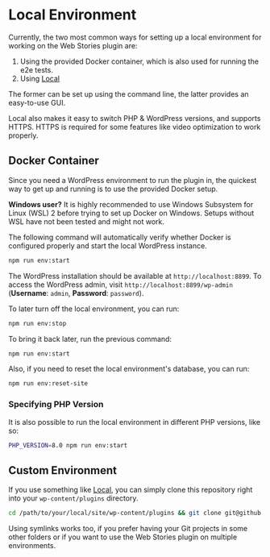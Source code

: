 # Local Environment

Currently, the two most common ways for setting up a local environment for working on the Web Stories plugin are:

1. Using the provided Docker container, which is also used for running the e2e tests.
2. Using [Local](https://localwp.com/) 

The former can be set up using the command line, the latter provides an easy-to-use GUI.

Local also makes it easy to switch PHP & WordPress versions, and supports HTTPS.
HTTPS is required for some features like video optimization to work properly.

## Docker Container

Since you need a WordPress environment to run the plugin in, the quickest way to get up and running is to use the provided Docker setup.

**Windows user?** It is highly recommended to use Windows Subsystem for Linux (WSL) 2 before trying to set up Docker on Windows. Setups without WSL have not been tested and might not work.

The following command will automatically verify whether Docker is configured properly and start the local WordPress instance.

```bash
npm run env:start
```

The WordPress installation should be available at `http://localhost:8899`.
To access the WordPress admin, visit `http://localhost:8899/wp-admin` (**Username**: `admin`, **Password**: `password`).

To later turn off the local environment, you can run:

```bash
npm run env:stop
```

To bring it back later, run the previous command:

```bash
npm run env:start
```

Also, if you need to reset the local environment's database, you can run:

```bash
npm run env:reset-site
```

### Specifying PHP Version

It is also possible to run the local environment in different PHP versions, like so: 

```bash
PHP_VERSION=8.0 npm run env:start
```

## Custom Environment

If you use something like [Local](https://localwp.com/), you can simply clone this repository right into your `wp-content/plugins` directory.

```bash
cd /path/to/your/local/site/wp-content/plugins && git clone git@github.com:googleforcreators/web-stories-wp.git web-stories
```

Using symlinks works too, if you prefer having your Git projects in some other folders or if you want to use the Web Stories plugin on multiple environments.
